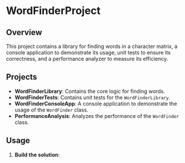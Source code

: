 # WordFinderProject

## Overview

This project contains a library for finding words in a character matrix, a console application to demonstrate its usage, unit tests to ensure its correctness, and a performance analyzer to measure its efficiency.

## Projects

- **WordFinderLibrary**: Contains the core logic for finding words.
- **WordFinderTests**: Contains unit tests for the `WordFinderLibrary`.
- **WordFinderConsoleApp**: A console application to demonstrate the usage of the `WordFinder` class.
- **PerformanceAnalysis**: Analyzes the performance of the `WordFinder` class.

## Usage

1. **Build the solution**:
    
